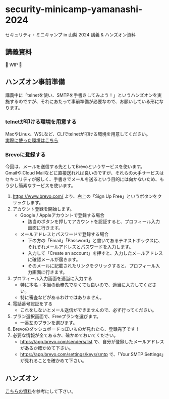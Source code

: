 # security-minicamp-yamanashi-2024

セキュリティ・ミニキャンプ in 山梨 2024 講義 & ハンズオン資料

## 講義資料

🔨 WIP 🔨

## ハンズオン事前準備

講義中に「telnetを使い、SMTPを手書きしてみよう！」というハンズオンを実施するのですが、それにあたって事前準備が必要なので、お願いしている形になります。

### telnetが叩ける環境を用意する

MacやLinux、WSLなど、CLIでtelnetが叩ける環境を用意してください。  
[実際に使った環境はこちら](./preparation/README.md)

### Brevoに登録する

今回は、メールを送信する先としてBrevoというサービスを使います。  
GmailやiCloud Mailなどに直接送れれば良いのですが、それらの大手サービスはセキュリティが厳しく、手書きでメールを送るという目的には向かないため、もう少し簡素なサービスを使います。

1. <https://www.brevo.com/> より、右上の「Sign Up Free」というボタンをクリックします。
2. アカウント登録を開始します。
   - Google / Appleアカウントで登録する場合
     - 該当のボタンを押してアカウントを認証すると、プロフィール入力画面に行きます。
   - メールアドレスとパスワードで登録する場合
     - 下の方の「Email」「Password」と書いてあるテキストボックスに、それぞれメールアドレスとパスワードを入力します。
     - 入力して「Create an account」を押すと、入力したメールアドレスに確認メールが届きます。
     - そのメールに記載されたリンクをクリックすると、プロフィール入力画面に行きます。
3. プロフィール入力画面を適当に入力する
   - 特に本名・本当の勤務先でなくても良いので、適当に入力してください。
   - 特に審査などがあるわけではありません。
4. 電話番号認証をする
   - これをしないとメール送信ができませんので、必ず行ってください。
5. プラン選択画面で、Freeプランを選びます。
   - 一番左のプランを選びます。
6. Brevoのダッシュボードっぽいものが見れたら、登録完了です！
7. 必要な情報が全てあるか、確かめておいてください。
   - <https://app.brevo.com/senders/list> で、自分が登録したメールアドレスがあるか確かめて下さい。
   - <https://app.brevo.com/settings/keys/smtp> で、「Your SMTP Settings」が見れることを確かめて下さい。

## ハンズオン

[こちらの資料](./handson.md)を参考にして下さい。
